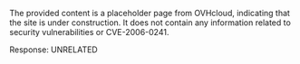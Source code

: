 The provided content is a placeholder page from OVHcloud, indicating that the site is under construction. It does not contain any information related to security vulnerabilities or CVE-2006-0241.

Response: UNRELATED